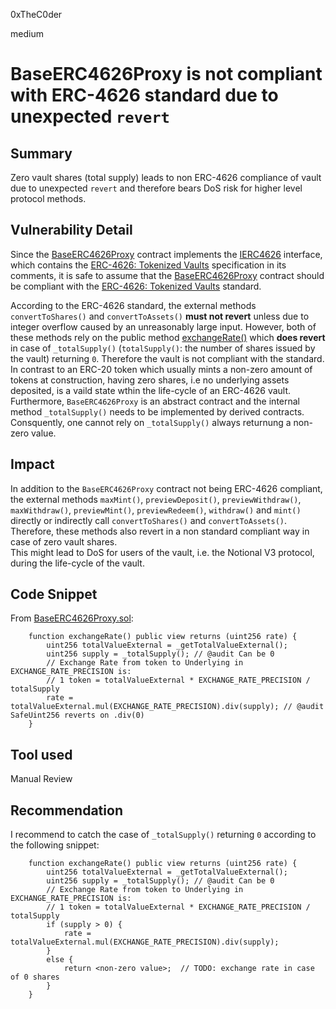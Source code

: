 0xTheC0der

medium

# BaseERC4626Proxy is not compliant with ERC-4626 standard due to unexpected `revert`

## Summary
Zero vault shares (total supply) leads to non ERC-4626 compliance of vault due to unexpected `revert` and therefore bears DoS risk for higher level protocol methods.

## Vulnerability Detail
Since the [BaseERC4626Proxy](https://github.com/notional-finance/contracts-v2/blob/b20a45c912785fab5f2b62992e5260f44dbae197/contracts/external/proxies/BaseERC4626Proxy.sol) contract implements the [IERC4626](https://github.com/notional-finance/contracts-v2/blob/b20a45c912785fab5f2b62992e5260f44dbae197/interfaces/IERC4626.sol) interface, which contains the [ERC-4626: Tokenized Vaults](https://eips.ethereum.org/EIPS/eip-4626) specification in its comments, it is safe to assume that the [BaseERC4626Proxy](https://github.com/notional-finance/contracts-v2/blob/b20a45c912785fab5f2b62992e5260f44dbae197/contracts/external/proxies/BaseERC4626Proxy.sol) contract should be compliant with the [ERC-4626: Tokenized Vaults](https://eips.ethereum.org/EIPS/eip-4626)  standard.  

According to the ERC-4626 standard, the external methods `convertToShares()` and `convertToAssets()` **must not revert** unless due to integer overflow caused by an unreasonably large input. However, both of these methods rely on the public method [exchangeRate()](https://github.com/notional-finance/contracts-v2/blob/b20a45c912785fab5f2b62992e5260f44dbae197/contracts/external/proxies/BaseERC4626Proxy.sol#L303-L309) which **does revert** in case of `_totalSupply()` (`totalSupply()`: the number of shares issued by the vault) returning `0`.  Therefore the vault is not compliant with the standard.  
In contrast to an ERC-20 token which usually mints a non-zero amount of tokens at construction, having zero shares, i.e no underlying assets deposited, is a vaild state wthin the life-cycle of an ERC-4626 vault.  
Furthermore, `BaseERC4626Proxy` is an abstract contract and the internal method `_totalSupply()` needs to be implemented by derived contracts. Consquently, one cannot rely on `_totalSupply()` always returnung a non-zero value.

## Impact
In addition to the `BaseERC4626Proxy` contract not being ERC-4626 compliant, the external methods `maxMint()`, `previewDeposit()`, `previewWithdraw()`, `maxWithdraw()`, `previewMint()`, `previewRedeem()`, `withdraw()` and `mint()` directly or indirectly call `convertToShares()` and `convertToAssets()`. Therefore, these methods also revert in a non standard compliant way in case of zero vault shares.  
This might lead to DoS for users of the vault, i.e. the Notional V3 protocol, during the life-cycle of the vault.  

## Code Snippet
From [BaseERC4626Proxy.sol](https://github.com/notional-finance/contracts-v2/blob/b20a45c912785fab5f2b62992e5260f44dbae197/contracts/external/proxies/BaseERC4626Proxy.sol#L303-L309):
```solidity
    function exchangeRate() public view returns (uint256 rate) {
        uint256 totalValueExternal = _getTotalValueExternal();
        uint256 supply = _totalSupply(); // @audit Can be 0
        // Exchange Rate from token to Underlying in EXCHANGE_RATE_PRECISION is:
        // 1 token = totalValueExternal * EXCHANGE_RATE_PRECISION / totalSupply
        rate = totalValueExternal.mul(EXCHANGE_RATE_PRECISION).div(supply); // @audit SafeUint256 reverts on .div(0)
    }
```

## Tool used
Manual Review

## Recommendation
I recommend to catch the case of `_totalSupply()` returning `0` according to the following snippet:
```solidity
    function exchangeRate() public view returns (uint256 rate) {
        uint256 totalValueExternal = _getTotalValueExternal();
        uint256 supply = _totalSupply(); // @audit Can be 0
        // Exchange Rate from token to Underlying in EXCHANGE_RATE_PRECISION is:
        // 1 token = totalValueExternal * EXCHANGE_RATE_PRECISION / totalSupply
        if (supply > 0) {
            rate = totalValueExternal.mul(EXCHANGE_RATE_PRECISION).div(supply);
        }
        else {
            return <non-zero value>;  // TODO: exchange rate in case of 0 shares
        }
    }
```
